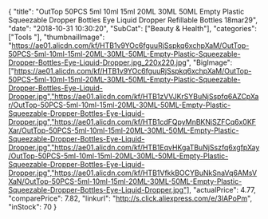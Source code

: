 {
	"title": "OutTop 50PCS 5ml 10ml 15ml 20ML 30ML 50ML Empty Plastic Squeezable Dropper Bottles Eye Liquid Dropper Refillable Bottles 18mar29",
	"date": "2018-10-31 10:30:20",
	"SubCat": ["Beauty & Health"],
	"categories": ["Tools "],
	"thumbnailImage": "https://ae01.alicdn.com/kf/HTB1v9YOc6fguuRjSspkq6xchpXaM/OutTop-50PCS-5ml-10ml-15ml-20ML-30ML-50ML-Empty-Plastic-Squeezable-Dropper-Bottles-Eye-Liquid-Dropper.jpg_220x220.jpg",
	"BigImage": ["https://ae01.alicdn.com/kf/HTB1v9YOc6fguuRjSspkq6xchpXaM/OutTop-50PCS-5ml-10ml-15ml-20ML-30ML-50ML-Empty-Plastic-Squeezable-Dropper-Bottles-Eye-Liquid-Dropper.jpg","https://ae01.alicdn.com/kf/HTB1zVVJKrSYBuNjSspfq6AZCpXar/OutTop-50PCS-5ml-10ml-15ml-20ML-30ML-50ML-Empty-Plastic-Squeezable-Dropper-Bottles-Eye-Liquid-Dropper.jpg","https://ae01.alicdn.com/kf/HTB1cdFQpyMnBKNjSZFCq6x0KFXar/OutTop-50PCS-5ml-10ml-15ml-20ML-30ML-50ML-Empty-Plastic-Squeezable-Dropper-Bottles-Eye-Liquid-Dropper.jpg","https://ae01.alicdn.com/kf/HTB1EqvHKgaTBuNjSszfq6xgfpXay/OutTop-50PCS-5ml-10ml-15ml-20ML-30ML-50ML-Empty-Plastic-Squeezable-Dropper-Bottles-Eye-Liquid-Dropper.jpg","https://ae01.alicdn.com/kf/HTB1VfkkBOCYBuNkSnaVq6AMsVXaN/OutTop-50PCS-5ml-10ml-15ml-20ML-30ML-50ML-Empty-Plastic-Squeezable-Dropper-Bottles-Eye-Liquid-Dropper.jpg"],
	"actualPrice": 4.77,
	"comparePrice": 7.82,
	"linkurl": "http://s.click.aliexpress.com/e/3lAPoPm",
	"inStock": 70
}
